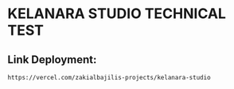 # KELANARA STUDIO TECHNICAL TEST
## Link Deployment:
```bash
https://vercel.com/zakialbajilis-projects/kelanara-studio
```